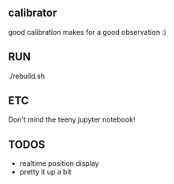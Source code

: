 ## calibrator
good calibration makes for a good observation :)

## RUN
./rebuild.sh

## ETC
Don't mind the teeny jupyter notebook!

## TODOS
- realtime position display
- pretty it up a bit